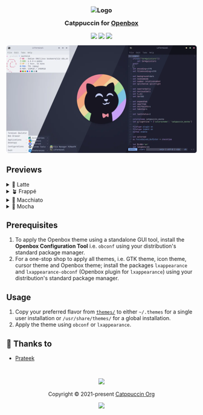 <h3 align="center">
	<img src="https://raw.githubusercontent.com/catppuccin/catppuccin/main/assets/logos/exports/1544x1544_circle.png" width="100" alt="Logo"/><br/>
	<img src="https://raw.githubusercontent.com/catppuccin/catppuccin/main/assets/misc/transparent.png" height="30" width="0px"/>
	Catppuccin for <a href="http://openbox.org/wiki/Main_Page">Openbox</a>
	<img src="https://raw.githubusercontent.com/catppuccin/catppuccin/main/assets/misc/transparent.png" height="30" width="0px"/>
</h3>

<p align="center">
	<a href="https://github.com/catppuccin/openbox/stargazers"><img src="https://img.shields.io/github/stars/catppuccin/openbox?colorA=363a4f&colorB=b7bdf8&style=for-the-badge"></a>
	<a href="https://github.com/catppuccin/openbox/issues"><img src="https://img.shields.io/github/issues/catppuccin/openbox?colorA=363a4f&colorB=f5a97f&style=for-the-badge"></a>
	<a href="https://github.com/catppuccin/openbox/contributors"><img src="https://img.shields.io/github/contributors/catppuccin/openbox?colorA=363a4f&colorB=a6da95&style=for-the-badge"></a>
</p>

<p align="center">
	<img src="assets/preview.webp"/>
</p>

## Previews

<details>
<summary>🌻 Latte</summary>
<img src="assets/latte.webp"/>
</details>
<details>
<summary>🪴 Frappé</summary>
<img src="assets/frappe.webp"/>
</details>
<details>
<summary>🌺 Macchiato</summary>
<img src="assets/macchiato.webp"/>
</details>
<details>
<summary>🌿 Mocha</summary>
<img src="assets/mocha.webp"/>
</details>

## Prerequisites

1. To apply the Openbox theme using a standalone GUI tool, install the **Openbox Configuration Tool** i.e. `obconf` using your distribution's standard package manager.
2. For a one-stop shop to apply all themes, i.e. GTK theme, icon theme, cursor theme and Openbox theme; install the packages `lxappearance` and `lxappearance-obconf` (Openbox plugin for `lxappearance`) using your distribution's standard package manager.

## Usage

1. Copy your preferred flavor from [`themes/`](./themes/) to either `~/.themes` for a single user installation or `/usr/share/themes/` for a global installation.
2. Apply the theme using `obconf` or `lxappearance`.

## 💝 Thanks to

- [Prateek](https://github.com/prateektade)

&nbsp;

<p align="center">
	<img src="https://raw.githubusercontent.com/catppuccin/catppuccin/main/assets/footers/gray0_ctp_on_line.svg?sanitize=true" />
</p>

<p align="center">
	Copyright &copy; 2021-present <a href="https://github.com/catppuccin" target="_blank">Catppuccin Org</a>
</p>

<p align="center">
	<a href="https://github.com/catppuccin/catppuccin/blob/main/LICENSE"><img src="https://img.shields.io/static/v1.svg?style=for-the-badge&label=License&message=MIT&logoColor=d9e0ee&colorA=363a4f&colorB=b7bdf8"/></a>
</p>
